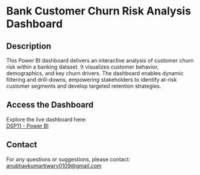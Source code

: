 # Bank Customer Churn Risk Analysis Dashboard

## Description  
This Power BI dashboard delivers an interactive analysis of customer churn risk within a banking dataset. It visualizes customer behavior, demographics, and key churn drivers. The dashboard enables dynamic filtering and drill-downs, empowering stakeholders to identify at-risk customer segments and develop targeted retention strategies.

## Access the Dashboard  
Explore the live dashboard here:  
[DSP11 - Power BI](https://app.powerbi.com/groups/me/reports/69984069-6383-4d59-8310-bd2348661f00/07716f369281c02c24d4?experience=power-bi)

## Contact  
For any questions or suggestions, please contact:  
[anubhavkumartiwary0109@gmail.com](mailto:anubhavkumartiwary0109@gmail.com)
